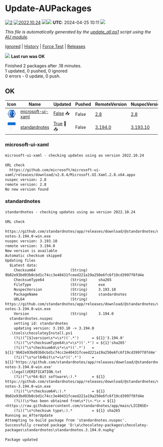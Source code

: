 # Update-AUPackages
[![2](https://img.shields.io/badge/AU%20packages-2-red.svg)](#ok)
[![2022.10.24](https://img.shields.io/badge/AU-2022.10.24-blue.svg)](https://www.powershellgallery.com/packages/AU)
[![](http://transparent-favicon.info/favicon.ico)](#)[![](http://transparent-favicon.info/favicon.ico)](#)
**UTC**: 2024-04-25 10:11 [![](http://transparent-favicon.info/favicon.ico)](#) [](https://github.com/)

_This file is automatically generated by the [update_all.ps1](https://github.com/majkinetor/au-packages-template/blob/master/update_all.ps1) script using the [AU module](https://github.com/majkinetor/au)._

[Ignored](#ignored) | [History](#update-history) | [Force Test](https://gist.github.com/) | [Releases](https://github.com//tags)

<img src='https://cdn.jsdelivr.net/gh/majkinetor/au@master/AU/Plugins/Report/r_ok.png' width='24'> **Last run was OK**

Finished 2 packages after .18 minutes.  
1 updated, 0 pushed, 0 ignored  
0 errors - 0 update, 0 push.  


## OK


|Icon|Name|Updated|Pushed|RemoteVersion|NuspecVersion|
|---|---|---|---|---|---|
|<img src="https://raw.githubusercontent.com/microsoft/microsoft-ui-xaml/main/docs/winui-logo-64x64.png" width="32" height="32"/>|[microsoft-ui-xaml](https://chocolatey.org/packages/microsoft-ui-xaml/2.8)|[False](#microsoft-ui-xaml) &#x1F4E5;|False|[2.8](https://github.com/microsoft/microsoft-ui-xaml)|[2.8](https://github.com/USERNAME/REPOSITORY-NAME/tree/master/automatic/microsoftuixaml)|
|<img src="https://raw.githubusercontent.com/standardnotes/app/main/packages/desktop/build/icon/Icon-512x512.png" width="32" height="32"/>|[standardnotes](https://chocolatey.org/packages/standardnotes/3.194.0)|[True](#standardnotes) &#x1F538; &#x1F4E5;|False|[3.194.0](https://standardnotes.com)|[3.193.10](https://github.com/USERNAME/REPOSITORY-NAME/tree/master/automatic/standardnotes)|


### microsoft-ui-xaml



```
microsoft-ui-xaml - checking updates using au version 2022.10.24

URL check
  https://github.com/microsoft/microsoft-ui-xaml/releases/download/v2.8.4/Microsoft.UI.Xaml.2.8.x64.appx
nuspec version: 2.8
remote version: 2.8
No new version found
```


### standardnotes



```
standardnotes - checking updates using au version 2022.10.24

URL check
  https://github.com/standardnotes/app/releases/download/@standardnotes/desktop@3.194.0/standard-notes-3.194.0-win.exe
nuspec version: 3.193.10
remote version: 3.194.0
New version is available
Automatic checksum skipped
Updating files
  $Latest data:
    Checksum64                (String)     9b02e93bd03b0cbd1c74cc3e40431fceed221a19a250e6fc6f19cd3997f8fd4e
    ChecksumType64            (String)     sha265
    FileType                  (String)     exe
    NuspecVersion             (String)     3.193.10
    PackageName               (String)     standardnotes
    URL64                     (String)     https://github.com/standardnotes/app/releases/download/@standardnotes/desktop@3.194.0/standard-notes-3.194.0-win.exe
    Version                   (String)     3.194.0
  standardnotes.nuspec
    setting id: standardnotes
    updating version: 3.193.10 -> 3.194.0
  .\tools\chocolateyInstall.ps1
    (?i)(^[$]version\s*=\s*)('.*')      = ${1}'3.194.0'
    (?i)(^\s*checksumType64\s*=\s*)('.*') = ${1}'sha265'
    (?i)(^\s*checksum64\s*=\s*)('.*')   = ${1}'9b02e93bd03b0cbd1c74cc3e40431fceed221a19a250e6fc6f19cd3997f8fd4e'
    (?i)(^\s*url64bit\s*=\s*)('.*')     = ${1}'https://github.com/standardnotes/app/releases/download/@standardnotes/desktop@3.194.0/standard-notes-3.194.0-win.exe'
  .\legal\VERIFICATION.txt
    (?i)(^\s*64-Bit software\:).*       = ${1} https://github.com/standardnotes/app/releases/download/@standardnotes/desktop@3.194.0/standard-notes-3.194.0-win.exe
    (?i)(^\s*checksum64\:).*            = ${1} 9b02e93bd03b0cbd1c74cc3e40431fceed221a19a250e6fc6f19cd3997f8fd4e
    (?i)(\s*has been obtained from\s*)\<.*\> = ${1}<https://raw.githubusercontent.com/standardnotes/app/main/LICENSE>
    (?i)(^\s*checksum type\:).*         = ${1} sha265
Running au_AfterUpdate
Attempting to build package from 'standardnotes.nuspec'.
Successfully created package 'D:\a\chocolatey-packages\chocolatey-packages\standardnotes\standardnotes.3.194.0.nupkg'

Package updated
```

